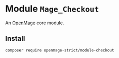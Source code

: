 # Module `Mage_Checkout`

An [OpenMage][1] core module.

## Install

``` bash
composer require openmage-strict/module-checkout
```

[1]: https://github.com/OpenMage/magento-lts
